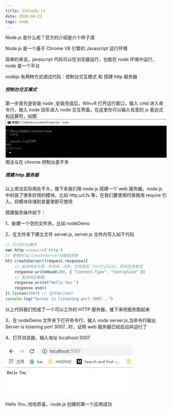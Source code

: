 ```yaml
---
title: 认识node.js
date: 2019-04-22
tags: node
---
```


Node.js 是什么呢？官方的介绍是介个样子滴

Node.js 是一个基于 Chrome V8 引擎的 Javascript 运行环境

简单的来说，javascript 代码可以在浏览器运行，也能在 node 环境中运行，node 是一个平台

nodejs 有两种方式调试代码：控制台交互模式 和 搭建 http 服务器

##### 控制台交互模式

第一步首先是安装 node ,安装完成后，Win+R 打开运行窗口，输入 cmd 进入命令行，输入 node 回车进入 node 交互界面，在这里你可以输入任意的 js 表达式和运算符，如图
![pic](../.vuepress/public/imgs/node1.png)
用法与在 chrome 控制台差不多

##### 搭建 http 服务器

以上用法实际用处不大，接下来我们用 node.js 搭建一个 web 服务器。node.js 中封装了很多好用的模块，比如 http,url,fs 等，在我们要使用时直接用 require 引入，将模块存储到变量里即可使用

搭建服务操作如下：

1、新建一个空的文件夹，比如 nodeDemo

2、在文件夹下建立文件 server.js, server.js 文件内写入如下代码

```js
// 引入http模块
var http =require('http')
// 使用http.createServer创建服务器
htt.createServer((request,response){
    // 发送响应头部，状态码：200，文档类型：text/plain，即纯文本格式
    response.writeHead(200, { "Content-Type": "text/plain" })
    // 发送响应数据
	response.write("Hello You ")
    response.end()
}).listen(3007) // 监听端口3007
console.log("Server is listening port 3007...")
```

以上代码我们完成了一个可以工作的 HTTP 服务器，接下来吧服务跑起来

3、在 nodeDemo 文件夹下打开命令行，输入 node server.js,当命令行输出 Server is listening port 3007...时，证明 web 服务器已经启动并运行了

4、打开浏览器，输入地址 localhost:3007

![pic2](../.vuepress/public/imgs/node12.png)

Hello You ,哈哈恭喜，node.js 创建的第一个应用成功
